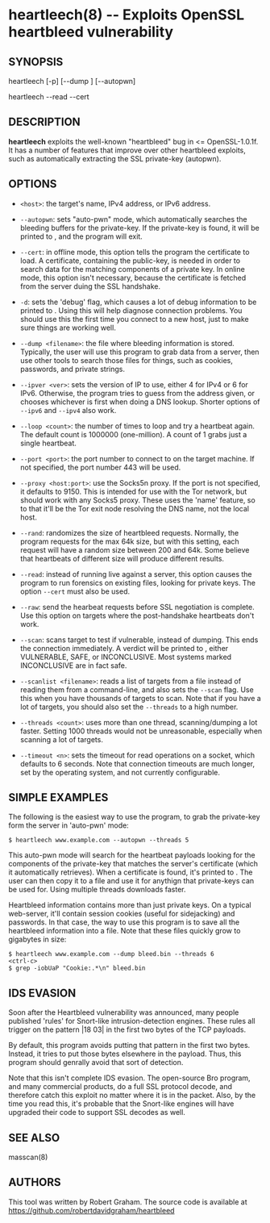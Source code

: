 heartleech(8) -- Exploits OpenSSL heartbleed vulnerability
=======================================

## SYNOPSIS

heartleech <host> [-p<port>] [--dump <filename>] [--autopwn]

heartleech --read <filename> --cert <certficate> 

## DESCRIPTION

**heartleech** exploits the well-known "heartbleed" bug in <= OpenSSL-1.0.1f.
It has a number of features that improve over other heartbleed exploits,
such as automatically extracting the SSL private-key (autopwn).

## OPTIONS

  * `<host>`: the target's name, IPv4 address, or IPv6 address.

  * `--autopwn`: sets "auto-pwn" mode, which automatically searches the bleeding
    buffers for the private-key. If the private-key is found, it will be
    printed to <stdout>, and the program will exit.

  * `--cert`: in offline mode, this option tells the program the certificate to
    load. A certificate, containing the public-key, is needed in order to 
    search data for the matching components of a private key. In online
    mode, this option isn't necessary, because the certificate is fetched
    from the server duing the SSL handshake.

  * `-d`: sets the 'debug' flag, which causes a lot of debug information to
    be printed to <stderr>. Using this will help diagnose connection problems.
	You should use this the first time you connect to a new host, just to make
	sure things are working well.

  * `--dump <filename>`: the file where bleeding information is stored. Typically,
    the user will use this program to grab data from a server, then use
    other tools to search those files for things, such as cookies, passwords,
    and private strings.

  * `--ipver <ver>`: sets the version of IP to use, either 4 for IPv4 or 6 for 
    IPv6. Otherwise, the program tries to guess from the address given,
    or chooses whichever is first when doing a DNS lookup. Shorter options
	of `--ipv6` and `--ipv4` also work.

  * `--loop <count>`: the number of times to loop and try a heartbeat again. The
    default count is 1000000 (one-million). A count of 1 grabs just a single
    heartbeat.

  * `--port <port>`: the port number to connect to on the target machine. If not
    specified, the port number 443 will be used.

  * `--proxy <host:port>`: use the Socks5n proxy. If the port is not specified,
	it defaults to 9150. This is intended for use with the Tor network, but
	should work with any Socks5 proxy. These uses the 'name' feature, so to
	that it'll be the Tor exit node resolving the DNS name, not the local
	host.

  * `--rand`: randomizes the size of heartbleed requests. Normally, the program
    requests for the max 64k size, but with this setting, each request
    will have a random size between 200 and 64k. Some believe that heartbeats
    of different size will produce different results.

  * `--read`: instead of running live against a server, this option causes
    the program to run forensics on existing files, looking for private
    keys. The option `--cert` must also be used.

  * `--raw`: send the hearbeat requests before SSL negotiation is complete. Use
	this option on targets where the post-handshake heartbeats don't work.

  * `--scan`: scans target to test if vulnerable, instead of dumping. This
    ends the connection immediately. A verdict will be printed to <stdout>,
	either VULNERABLE, SAFE, or INCONCLUSIVE. Most systems marked INCONCLUSIVE
	are in fact safe.

  * `--scanlist <filename>`: reads a list of targets from a file instead of
    reading them from a command-line, and also sets the `--scan` flag. Use
	this when you have thousands of targets to scan. Note that if you have
	a lot of targets, you should also set the `--threads` to a high number.

  * `--threads <count>`: uses more than one thread, scanning/dumping a lot
	faster. Setting 1000 threads would not be unreasonable, especially when
	scanning a lot of targets.

  * `--timeout <n>`: sets the timeout for read operations on a socket, which
    defaults to 6 seconds. Note that connection timeouts are much longer, set
	by the operating system, and not currently configurable.


## SIMPLE EXAMPLES

The following is the easiest way to use the program, to grab the private-key
form the server in 'auto-pwn' mode:

    $ heartleech www.example.com --autopwn --threads 5

This auto-pwn mode will search for the heartbeat payloads looking for the 
components of the private-key that matches the server's certificate (which
it automatically retrieves). When a certificate is found, it's printed to
<stdout>. The user can then copy it to a file and use it for anythign that
private-keys can be used for. Using multiple threads downloads faster.

Heartbleed information contains more than just private keys. On a typical
web-server, it'll contain session cookies (useful for sidejacking) and
passwords. In that case, the way to use this program is to save all the
heartbleed information into a file. Note that these files quickly grow
to gigabytes in size:

    $ heartleech www.example.com --dump bleed.bin --threads 6
    <ctrl-c>
    $ grep -iobUaP "Cookie:.*\n" bleed.bin

## IDS EVASION

Soon after the Heartbleed vulnerability was announced, many people published 
'rules' for Snort-like intrusion-detection engines. These rules all trigger
on the pattern |18 03| in the first two bytes of the TCP payloads.

By default, this program avoids putting that pattern in the first two bytes.
Instead, it tries to put those bytes elsewhere in the payload. Thus, this
program should genrally avoid that sort of detection.

Note that this isn't complete IDS evasion. The open-source Bro program,
and many commercial products, do a full SSL protocol decode, and therefore
catch this exploit no matter where it is in the packet. Also, by the time
you read this, it's probable that the Snort-like engines will have upgraded
their code to support SSL decodes as well.


## SEE ALSO

masscan(8)

## AUTHORS

This tool was written by Robert Graham. The source code is available at
https://github.com/robertdavidgraham/heartbleed
